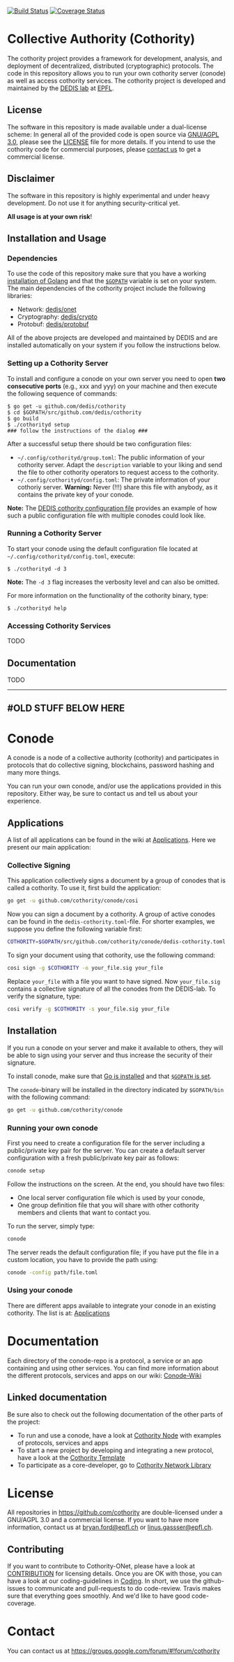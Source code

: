 [![Build Status](https://travis-ci.org/cothority/conode.svg?branch=master)](https://travis-ci.org/cothority/conode)
[![Coverage Status](https://coveralls.io/repos/github/cothority/conode/badge.svg)](https://coveralls.io/github/cothority/conode)


# Collective Authority (Cothority)

The cothority project provides a framework for development, analysis, and deployment of decentralized, distributed (cryptographic) protocols. The code in this repository allows you to run your own cothority server (conode) as well as access cothority services. The cothority project is developed and maintained by the [DEDIS lab](http://dedis.epfl.ch) at [EPFL](https://epfl.ch). 

## License

The software in this repository is made available under a dual-license scheme: In general all of the provided code is open source via [GNU/AGPL 3.0](https://www.gnu.org/licenses/agpl-3.0.en.html), please see the [LICENSE]() file for more details. If you intend to use the cothority code for commercial purposes, please [contact us]() to get a commercial license.

## Disclaimer 

The software in this repository is highly experimental and under heavy development. Do not use it for anything security-critical yet.

**All usage is at your own risk**!


## Installation and Usage

### Dependencies

To use the code of this repository make sure that you have a working [installation of Golang](https://golang.org/doc/install) and that the
[`$GOPATH`](https://golang.org/doc/code.html#GOPATH) variable is set on your system. The main dependencies of the cothority project include the following libraries: 

- Network: [dedis/onet](https://github.com/dedis/onet)
- Cryptography: [dedis/crypto](https://github.com/dedis/crypto)
- Protobuf: [dedis/protobuf](https://github.com/dedis/protobuf)

All of the above projects are developed and maintained by DEDIS and are installed automatically on your system if you follow the instructions below.

### Setting up a Cothority Server

To install and configure a conode on your own server you need to open **two consecutive ports** (e.g., xxx and yyy) on your machine and then execute the following sequence of commands:

```
$ go get -u github.com/dedis/cothority
$ cd $GOPATH/src/github.com/dedis/cothority
$ go build
$ ./cothorityd setup
### follow the instructions of the dialog ###
```

After a successful setup there should be two configuration files:

- `~/.config/cothorityd/group.toml`: The public information of your cothority server. Adapt the `description` variable to your liking and send the file to other cothority operators to request access to the cothority. 
- `~/.config/cothorityd/config.toml`: The private information of your cothoriy server. **Warning:** Never (!!!) share this file with anybody, as it contains the private key of your conode.

**Note:** The [DEDIS cothority configuration file](https://github.com/dedis/cothority/blob/master/dedis-servers.toml) provides an example of how such a public configuration file with multiple conodes could look like.

### Running a Cothority Server

To start your conode using the default configuration file located at `~/.config/cothorityd/config.toml`, execute:

```
$ ./cothorityd -d 3
```

**Note:** The `-d 3` flag increases the verbosity level and can also be omitted.

For more information on the functionality of the cothority binary, type:

```
$ ./cothorityd help
```

### Accessing Cothority Services

TODO


## Documentation

TODO


---
#OLD STUFF BELOW HERE
---
# Conode

A conode is a node of a collective authority (cothority) and participates
in protocols that do collective signing, blockchains, password hashing and
many more things. 

You can run your own conode, and/or use the applications provided in this
repository. Either way, be sure to contact us and tell us about your
experience.

## Applications

A list of all applications can be found in the wiki at
[Applications](https://github.com/cothority/conode/wiki/Apps). Here we present
our main application:

### Collective Signing

This application collectively signs a document by a group of conodes that is
called a cothority. To use it, first build the application:
```bash
go get -u github.com/cothority/conode/cosi
```

Now you can sign a document by a cothority. A group of active conodes can be
found in the `dedis-cothority.toml`-file. For shorter examples, we suppose you
define the following variable first:

```bash
COTHORITY=$GOPATH/src/github.com/cothority/conode/dedis-cothority.toml 
```

To sign your document using that cothority, use the following command:

```bash
cosi sign -g $COTHORITY -o your_file.sig your_file
```

Replace `your_file` with a file you want to have signed. Now `your_file.sig`
contains a collective signature of all the conodes from the DEDIS-lab. To
verify the signature, type:

```bash
cosi verify -g $COTHORITY -s your_file.sig your_file
```

## Installation

If you run a conode on your server and make it available to
others, they will be able to sign using your server and thus increase the
security of their signature.

To install conode, make sure that
[Go is installed](https://golang.org/doc/install)
and that
[`$GOPATH` is set](https://golang.org/doc/code.html#GOPATH).

The `conode`-binary will be installed in the directory indicated by `$GOPATH/bin`
with the following command:
```bash
go get -u github.com/cothority/conode
```

### Running your own conode

First you need to create a configuration file for the server including a 
public/private key pair for the server. 
You can create a default server configuration with a fresh 
public/private key pair as follows:

```bash
conode setup
```

Follow the instructions on the screen. At the end, you should have two files:
* One local server configuration file which is used by your conode,
* One group definition file that you will share with other cothority members and
  clients that want to contact you.

To run the server, simply type:
```bash
conode
```

The server reads the default configuration file; if you have put the
file in a custom location, you have to provide the path using:
```bash
conode -config path/file.toml
```

### Using your conode

There are different apps available to integrate your conode in an existing
cothority. The list is at:
[Applications](https://github.com/cothority/conode/wiki/Apps)

# Documentation

Each directory of the conode-repo is a protocol, a service or an app containing
and using other services. You can find more information about the different
protocols, services and apps on our wiki:
[Conode-Wiki](https://github.com/cothority/conode/wiki)

## Linked documentation

Be sure also to check out the following documentation of the other parts of
the project:

- To run and use a conode, have a look at 
	[Cothority Node](https://github.com/cothority/conode/wiki)
	with examples of protocols, services and apps
- To start a new project by developing and integrating a new protocol, have a look at
	the [Cothority Template](https://github.com/cothority/template/wiki)
- To participate as a core-developer, go to 
	[Cothority Network Library](https://github.com/cothority/conet/wiki)

# License

All repositories in https://github.com/cothority are double-licensed under a 
GNU/AGPL 3.0 and a commercial license. If you want to have more information, 
contact us at bryan.ford@epfl.ch or linus.gassser@epfl.ch.

## Contributing

If you want to contribute to Cothority-ONet, please have a look at 
[CONTRIBUTION](https://github.com/cothority/conode/blobl/master/CONTRIBUTION) for
licensing details. Once you are OK with those, you can have a look at our
coding-guidelines in
[Coding](https://github.com/dedis/Coding). In short, we use the github-issues
to communicate and pull-requests to do code-review. Travis makes sure that
everything goes smoothly. And we'd like to have good code-coverage.

# Contact

You can contact us at https://groups.google.com/forum/#!forum/cothority